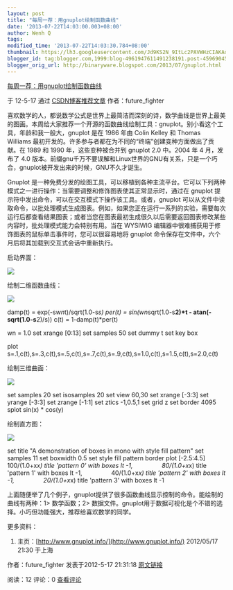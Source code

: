 ```yaml
---
layout: post
title: "每周一荐：用gnuplot绘制函数曲线"
date: '2013-07-22T14:03:00.003+08:00'
author: Wenh Q
tags:
modified_time: '2013-07-22T14:03:30.784+08:00'
thumbnail: https://lh3.googleusercontent.com/Jd9KS2N_9ItLc2PAVWHzCIAKAdQsqoqg18_RjtRiBNkKJUndfdmLbRdlCdfvI9wRHUJ3oD3mRTzTXqZ64jmmiOv6aGZHL1z5O83gGxo7JkMZCphCDxQ=s72-c
blogger_id: tag:blogger.com,1999:blog-4961947611491238191.post-4596904508467329283
blogger_orig_url: http://binaryware.blogspot.com/2013/07/gnuplot.html
---
```


[
每周一荐：用gnuplot绘制函数曲线](http://blog.csdn.net/future_fighter/article/details/7577930)

于 12-5-17 通过
[CSDN博客推荐文章](http://blog.csdn.net/) 作者：future_fighter

喜欢数学的人，都说数学公式是世界上最简洁而深刻的诗，数学曲线是世界上最美的图画。本周给大家推荐一个开源的函数曲线绘制工具：gnuplot。别小看这个工具，年龄和我一般大，gnuplot
是在 1986 年由 Colin Kelley 和 Thomas Williams
最初开发的。许多参与者都在为不同的“终端”创建变种方面做出了贡献。在 1989
和 1990 年，这些变种被合并到 gnuplot 2.0 中。2004 年 4 月，发布了 4.0
版本。前缀gnu千万不要误解和Linux世界的GNU有关系，只是一个巧合，gnuplot被开发出来的时候，GNU不久才诞生。

Gnuplot
是一种免费分发的绘图工具，可以移植到各种主流平台。它可以下列两种模式之一进行操作：当需要调整和修饰图表使其正常显示时，通过在
gnuplot 提示符中发出命令，可以在交互模式下操作该工具。或者，gnuplot
可以从文件中读取命令，以批处理模式生成图表。例如，如果您正在运行一系列的实验，需要每次运行后都查看结果图表；或者当您在图表最初生成很久以后需要返回图表修改某些内容时，批处理模式能力会特别有用。当在
WYSIWIG 编辑器中很难捕获用于修饰图表的鼠标单击事件时，您可以很容易地将
gnuplot 命令保存在文件中，六个月后将其加载到交互式会话中重新执行。

启动界面：

![](https://lh3.googleusercontent.com/Jd9KS2N_9ItLc2PAVWHzCIAKAdQsqoqg18_RjtRiBNkKJUndfdmLbRdlCdfvI9wRHUJ3oD3mRTzTXqZ64jmmiOv6aGZHL1z5O83gGxo7JkMZCphCDxQ)

绘制二维函数曲线：

![](https://lh3.googleusercontent.com/G0tnhAg0D6d3ytjQtGjz9cOjayGbDro88aXu8zm84c1j6EFfrdRhUy46XRpMpxCvb7Ki4zk4NC40UgwAgOwhaNv07kT1jJheueIPiTJ7bXvOlQ3XM7A)

damp(t) = exp(-s*wn*t)/sqrt(1.0-s*s)
per(t) = sin(wn*sqrt(1.0-s**2)*t - atan(-sqrt(1.0-s**2)/s))
c(t) = 1-damp(t)*per(t)

wn = 1.0
set xrange [0:13]
set samples 50
set dummy t
set key box

plot
s=.1,c(t),s=.3,c(t),s=.5,c(t),s=.7,c(t),s=.9,c(t),s=1.0,c(t),s=1.5,c(t),s=2.0,c(t)

绘制三维曲面：

![](https://lh6.googleusercontent.com/rSiK-qSEqLqV1kaIQKE56NgNXh3SA_0FGSOz0Yw7tB4FZUCLJm8FIzCycOOxcu2IJLxBhU5Gs3Nlcee_6Fo_rEgvCdlfcdom_pnHhp-jkXwxz89FQzo)

set samples 20
set isosamples 20
set view 60,30
set xrange [-3:3]
set yrange [-3:3]
set zrange [-1:1]
set ztics -1,0.5,1
set grid z
set border 4095
splot sin(x) * cos(y)

绘制直方图：

![](https://lh4.googleusercontent.com/su6JXxZpJ2lzS2LjPf-P_xAMfJlEg64_KPpkCb5GzkjUoNE8EaMW_2UaanQjx4JiAg4_cmlaIEwHe6W8iTTU0pyN6_uqqwmgaftyc7vn7IHsPvNo0tg)

set title "A demonstration of boxes in mono with style fill pattern"
set samples 11
set boxwidth 0.5
set style fill pattern border
plot [-2.5:4.5] 100/(1.0+x*x) title 'pattern 0' with boxes lt -1,
                 80/(1.0+x*x) title 'pattern 1' with boxes lt -1,
                 40/(1.0+x*x) title 'pattern 2' with boxes lt -1,
                 20/(1.0+x*x) title 'pattern 3' with boxes lt -1

上面随便举了几个例子，gnuplot提供了很多函数曲线显示控制的命令。能绘制的曲线有两种：1>
数学函数；2>
数据文件。gnuplot用于数据可视化是个不错的选择。小巧但功能强大，推荐给喜欢数学的同学。

更多资料：

1.  主页：[http://www.gnuplot.info/](http://www.gnuplot.info/)
    2012/05/17 21:30 于上海

作者：future_fighter 发表于2012-5-17 21:31:18
[原文链接](http://blog.csdn.net/future_fighter/article/details/7577930)

阅读：12 评论：0
[查看评论](http://blog.csdn.net/future_fighter/article/details/7577930#comments)
